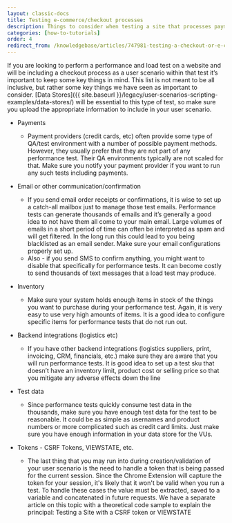 ```yaml
---
layout: classic-docs
title: Testing e-commerce/checkout processes
description: Things to consider when testing a site that processes payment.
categories: [how-to-tutorials]
order: 4
redirect_from: /knowledgebase/articles/747981-testing-a-checkout-or-e-commerce-process
---
```



If you are looking to perform a performance and load test on a website and will be including a checkout process as a user scenario within that test it’s important to keep some key things in mind.  This list is not meant to be all inclusive, but rather some key things we have seen as important to consider. [Data Stores]({{ site.baseurl }}/legacy/user-scenarios-scripting-examples/data-stores/) will be essential to this type of test, so make sure you upload the appropriate information to include in your user scenario.



- Payments
  - Payment providers (credit cards, etc) often provide some type of QA/test environment with a number of possible payment methods. However, they usually prefer that they are not part of any performance test. Their QA environments typically are not scaled for that. Make sure you notify your payment provider if you want to run any such tests including payments.



- Email or other communication/confirmation
  - If you send email order receipts or confirmations, it is wise to set up a catch-all mailbox just to manage those test emails. Performance tests can generate thousands of emails and it’s generally a good idea to not have them all come to your main email. Large volumes of emails in a short period of time can often be interpreted as spam and will get filtered. In the long run this could lead to you being blacklisted as an email sender. Make sure your email configurations properly set up.
  - Also - if you send SMS to confirm anything, you might want to disable that specifically for performance tests. It can become costly to send thousands of text messages that a load test may produce.

- Inventory
  - Make sure your system holds enough items in stock of the things you want to purchase during your performance test. Again, it is very easy to use very high amounts of items. It is a good idea to configure specific items for performance tests that do not run out.



- Backend integrations (logistics etc)
  - If you have other backend integrations (logistics suppliers, print, invoicing, CRM, financials, etc.) make sure they are aware that you will run performance tests. It is good idea to set up a test sku that doesn’t have an inventory limit, product cost or selling price so that you mitigate any adverse effects down the line



- Test data
  - Since performance tests quickly consume test data in the thousands, make sure you have enough test data for the test to be reasonable. It could be as simple as usernames and product numbers or more complicated such as credit card limits. Just make sure you have enough information in your data store for the VUs.



- Tokens - CSRF Tokens, VIEWSTATE, etc.
  - The last thing that you may run into during creation/validation of your user scenario is the need to handle a token that is being passed for the current session.  Since the Chrome Extension will capture the token for your session, it's likely that it won't be valid when you run a test.  To handle these cases the value must be extracted, saved to a variable and concatenated in future requests.  We have a separate article on this topic with a theoretical code sample to explain the principal: Testing a Site with a CSRF token or VIEWSTATE
